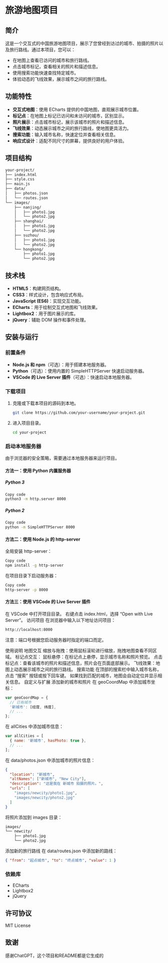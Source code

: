 # 旅游地图项目

## 简介

这是一个交互式的中国旅游地图项目，展示了您曾经到访过的城市、拍摄的照片以及旅行路线。通过本项目，您可以：

- 在地图上查看已访问的城市和旅行路线。
- 点击城市标记，查看相关的照片和描述信息。
- 使用搜索功能快速查找特定城市。
- 体验动态的飞线效果，展示城市之间的旅行路线。

## 功能特性

- **交互式地图**：使用 ECharts 提供的中国地图，直观展示城市位置。
- **标记点**：在地图上标记已访问和未访问的城市，区别显示。
- **照片展示**：点击城市标记，展示该城市的照片和描述信息。
- **飞线效果**：动态展示城市之间的旅行路线，使地图更具活力。
- **搜索功能**：输入城市名称，快速定位并查看相关信息。
- **响应式设计**：适配不同尺寸的屏幕，提供良好的用户体验。

## 项目结构

```bash
your-project/
├── index.html
├── style.css
├── main.js
├── data/
│   ├── photos.json
│   └── routes.json
└── images/
    ├── nanjing/
    │   ├── photo1.jpg
    │   └── photo2.jpg
    ├── shanghai/
    │   ├── photo1.jpg
    │   └── photo2.jpg
    ├── suzhou/
    │   ├── photo1.jpg
    │   └── photo2.jpg
    └── hongkong/
        ├── photo1.jpg
        └── photo2.jpg
```


## 技术栈

- **HTML5**：构建网页结构。
- **CSS3**：样式设计，包含响应式布局。
- **JavaScript (ES6)**：实现交互功能。
- **ECharts**：用于绘制交互式地图和飞线效果。
- **Lightbox2**：用于图片展示的库。
- **jQuery**：辅助 DOM 操作和事件处理。

## 安装与运行

### 前置条件

- **Node.js 和 npm**（可选）：用于搭建本地服务器。
- **Python**（可选）：使用内置的 SimpleHTTPServer 快速启动服务器。
- **VSCode 的 Live Server 插件**（可选）：快速启动本地服务器。

### 下载项目

1. 克隆或下载本项目的源码到本地。

   ```bash
   git clone https://github.com/your-username/your-project.git
   ```
2. 进入项目目录。

   ```bash
   cd your-project
   ```
### 启动本地服务器
由于浏览器的安全策略，需要通过本地服务器来运行项目。

#### 方法一：使用 Python 内置服务器
##### Python 3
```bash
Copy code
python3 -m http.server 8000
```
##### Python 2
```bash
Copy code
python -m SimpleHTTPServer 8000
```
#### 方法二：使用 Node.js 的 http-server
全局安装 http-server：

```bash
Copy code
npm install -g http-server
```
在项目目录下启动服务器：

```bash
Copy code
http-server -p 8000
```
#### 方法三：使用 VSCode 的 Live Server 插件
在 VSCode 中打开项目目录。
右键点击 index.html，选择 “Open with Live Server”。
访问项目
在浏览器中输入以下地址访问项目：

```bash
http://localhost:8000
```
注意：端口号根据您启动服务器时指定的端口而定。

使用说明
地图交互
缩放与拖拽：使用鼠标滚轮进行缩放，拖拽地图查看不同区域。
标记点交互：
鼠标悬停：在标记点上悬停，显示城市名称和照片预览。
点击标记点：查看该城市的照片和描述信息，照片会在页面底部展示。
飞线效果：地图上动态展示城市之间的旅行路线。
搜索功能
在顶部的搜索栏中输入城市名称，点击 “搜索” 按钮或按下回车键。
如果找到匹配的城市，地图会自动定位并显示相关信息。
自定义与扩展
添加新的城市和照片
在 geoCoordMap 中添加城市坐标：

```javascript
var geoCoordMap = {
  // 已有城市
  '新城市': [经度, 纬度],
  // ...
};
```
在 allCities 中添加城市信息：

```javascript
var allCities = [
  { name: '新城市', hasPhoto: true },
  // ...
];
```
在 data/photos.json 中添加城市的照片信息：

```json
{
  "location": "新城市",
  "altNames": ["新城市", "New City"],
  "description": "这是我在 新城市 拍摄的照片。",
  "urls": [
    "images/newcity/photo1.jpg",
    "images/newcity/photo2.jpg"
  ]
}
```
将照片添加到 images 目录：

```markdown
images/
└── newcity/
    ├── photo1.jpg
    └── photo2.jpg
```
添加新的旅行路线
在 data/routes.json 中添加新的路线：

```json
{ "from": "起点城市", "to": "终点城市", "value": 1 }
```
### 依赖库
- ECharts
- Lightbox2
- jQuery
## 许可协议
MIT License

## 致谢
感谢ChatGPT，这个项目和README都是它生成的
